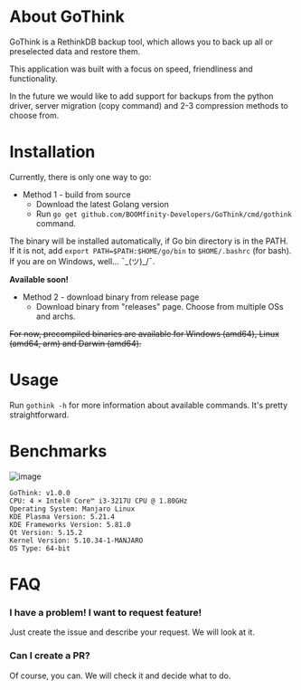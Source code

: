 # About GoThink
GoThink is a RethinkDB backup tool, which allows you to back up all or preselected data and restore them.

This application was built with a focus on speed, friendliness and functionality.

In the future we would like to add support for backups from the python driver, server migration (copy command) and 2-3 compression methods to choose from.

# Installation

Currently, there is only one way to go:

- Method 1 - build from source
  - Download the latest Golang version
  - Run `go get github.com/BOOMfinity-Developers/GoThink/cmd/gothink` command. 

The binary will be installed automatically, if Go bin directory is in the PATH.
If it is not, add `export PATH=$PATH:$HOME/go/bin` to `$HOME/.bashrc` (for bash). If you are on Windows, well... ¯\_(ツ)_/¯. 

**Available soon!**
- Method 2 - download binary from release page
  - Download binary from "releases" page. Choose from multiple OSs and archs.

~~For now, precompiled binaries are available for Windows (amd64), Linux (amd64, arm) and Darwin (amd64).~~

# Usage

Run `gothink -h` for more information about available commands. It's pretty straightforward.

# Benchmarks

![image](https://user-images.githubusercontent.com/31126424/119185348-f7216400-ba76-11eb-83b6-edf6024dc784.png)

    GoThink: v1.0.0
    CPU: 4 × Intel® Core™ i3-3217U CPU @ 1.80GHz
    Operating System: Manjaro Linux
    KDE Plasma Version: 5.21.4
    KDE Frameworks Version: 5.81.0
    Qt Version: 5.15.2
    Kernel Version: 5.10.34-1-MANJARO
    OS Type: 64-bit

# FAQ

### I have a problem! I want to request feature!

Just create the issue and describe your request. We will look at it.

### Can I create a PR?

Of course, you can. We will check it and decide what to do.
